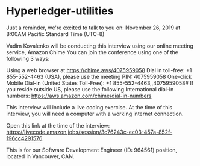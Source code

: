 # Hyperledger-utilities



Just a reminder, we're excited to talk to you on:
November 26, 2019 at 8:00AM Pacific Standard Time (UTC-8)

 
Vadim Kovalenko will be conducting this interview using our online meeting service, Amazon Chime
You can join the conference using one of the following 3 ways:

Using a web browser at https://chime.aws/4075959058
Dial in toll-free: +1 855-552-4463 (USA), please use the meeting PIN: 4075959058
One-click Mobile Dial-in (United States Toll-Free): +1 855-552-4463,,4075959058#
If you reside outside US, please use the following International dial-in numbers: https://aws.amazon.com/chime/dial-in-numbers
 
This interview will include a live coding exercise. At the time of this interview, you will need a computer with a working internet connection.

Open this link at the time of the interview: https://livecode.amazon.jobs/session/3c76243c-ec03-457a-852f-196cc4291576

 
This is for our Software Development Engineer (ID: 964561) position, located in Vancouver, CAN.
